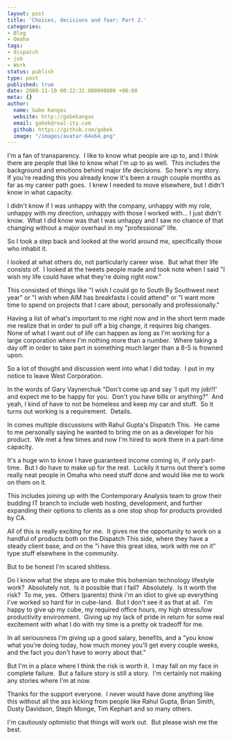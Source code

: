 ```yaml
---
layout: post
title: 'Choices, decisions and fear: Part 2.'
categories:
- Blog
- Omaha
tags:
- dispatch
- job
- Work
status: publish
type: post
published: true
date: 2009-11-10 00:22:31.000000000 +00:00
meta: {}
author:
  name: Gabe Kangas
  website: http://gabekangas
  email: gabek@real-ity.com
  github: https://github.com/gabek
  image: "/images/avatar-64x64.png"
---
```

I\'m a fan of transparency.  I like to know what people are up to, and I think there are people that like to know what I\'m up to as well.  This includes the background and emotions behind major life decisions.  So here\'s my story. If you\'re reading this you already know it\'s been a rough couple months as far as my career path goes.  I knew I needed to move elsewhere, but I didn\'t know in what capacity.

I didn\'t know if I was unhappy with the company, unhappy with my role, unhappy with my direction, unhappy with those I worked with\... I just didn\'t know.  What I did know was that I was unhappy and I saw no chance of that changing without a major overhaul in my \"professional\" life.

So I took a step back and looked at the world around me, specifically those who inhabit it.

I looked at what others do, not particularly career wise.  But what their life consists of.  I looked at the tweets people made and took note when I said \"I wish my life could have what they\'re doing right now.\"

This consisted of things like \"I wish I could go to South By Southwest next year\" or \"I wish when AIM has breakfasts I could attend\" or \"I want more time to spend on projects that I care about, personally and professionally.\"

Having a list of what\'s important to me right now and in the short term made me realize that in order to pull off a big change, it requires big changes.  None of what I want out of life can happen as long as I\'m working for a large corporation where I\'m nothing more than a number.  Where taking a day off in order to take part in something much larger than a 8-5 is frowned upon.

So a lot of thought and discussion went into what I did today.  I put in my notice to leave West Corporation.

In the words of Gary Vaynerchuk \"Don\'t come up and say \'I quit my job!!!\' and expect me to be happy for you.  Don\'t you have bills or anything?\"  And yeah, I kind of have to not be homeless and keep my car and stuff.  So it turns out working is a requirement.  Details.

In comes multiple discussions with Rahul Gupta\'s Dispatch This.  He came to me personally saying he wanted to bring me on as a developer for his product.  We met a few times and now I\'m hired to work there in a part-time capacity.

It\'s a huge win to know I have guaranteed income coming in, if only part-time.  But I do have to make up for the rest.  Luckily it turns out there\'s some really neat people in Omaha who need stuff done and would like me to work on them on it.

This includes joining up with the Contemporary Analysis team to grow their budding IT branch to include web hosting, development, and further expanding their options to clients as a one stop shop for products provided by CA.

All of this is really exciting for me.  It gives me the opportunity to work on a handful of products both on the Dispatch This side, where they have a steady client base, and on the \"i have this great idea, work with me on it\" type stuff elsewhere in the community.

But to be honest I\'m scared shitless.

Do I know what the steps are to make this bohemian technology lifestyle work?  Absolutely not.  Is it possible that I fail?  Absolutely.  Is it worth the risk?  To me, yes.  Others (parents) think i\'m an idiot to give up everything I\'ve worked so hard for in cube-land.  But I don\'t see it as that at all.  I\'m happy to give up my cube, my required office hours, my high stress/low productivity environment.  Giving up my lack of pride in return for some real excitement with what I do with my time is a pretty ok tradeoff for me.

In all seriousness I\'m giving up a good salary, benefits, and a \"you know what you\'re doing today, how much money you\'ll get every couple weeks, and the fact you don\'t have to worry about that.\"

But I\'m in a place where I think the risk is worth it.  I may fall on my face in complete failure.  But a failure story is still a story.  I\'m certainly not making any stories where I\'m at now.

Thanks for the support everyone.  I never would have done anything like this without all the ass kicking from people like Rahul Gupta, Brian Smith, Dusty Davidson, Steph Monge, Tim Kephart and so many others.

I\'m cautiously optimistic that things will work out.  But please wish me the best.
